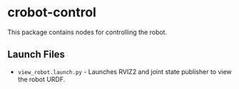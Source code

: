 # crobot-control

This package contains nodes for controlling the robot.

## Launch Files
- `view_robot.launch.py` - Launches RVIZ2 and joint state publisher to view the robot URDF.